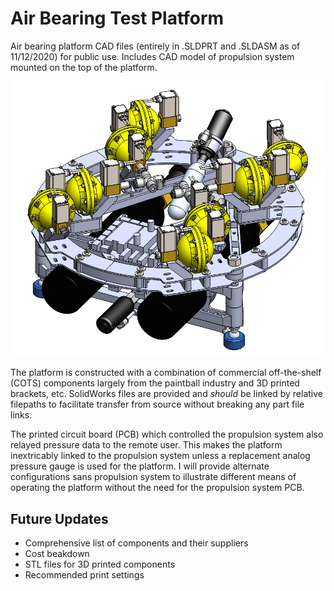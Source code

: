 # Air Bearing Test Platform
Air bearing platform CAD files (entirely in .SLDPRT and .SLDASM as of 11/12/2020) for public use. Includes CAD model of propulsion system mounted on the top of the platform.

![Air bearing platform full CAD assembly screenshot](https://raw.githubusercontent.com/jwday/ABTestbed/master/FullAssembly_Capture.PNG)

The platform is constructed with a combination of commercial off-the-shelf (COTS) components largely from the paintball industry and 3D printed brackets, etc. SolidWorks files are provided and *should* be linked by relative filepaths to facilitate transfer from source without breaking any part file links.

The printed circuit board (PCB) which controlled the propulsion system also relayed pressure data to the remote user. This makes the platform inextricably linked to the propulsion system unless a replacement analog pressure gauge is used for the platform. I will provide alternate configurations sans propulsion system to illustrate different means of operating the platform without the need for the propulsion system PCB.

## Future Updates
- Comprehensive list of components and their suppliers
- Cost beakdown
- STL files for 3D printed components
- Recommended print settings
